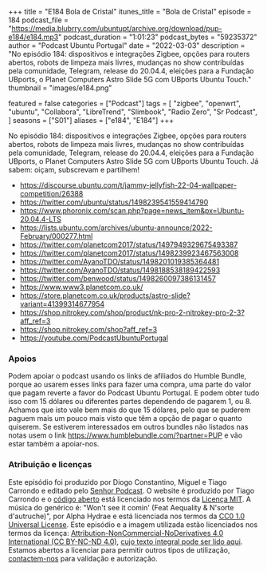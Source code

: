 +++
title = "E184 Bola de Cristal"
itunes_title = "Bola de Cristal"
episode = 184
podcast_file = "https://media.blubrry.com/ubuntupt/archive.org/download/pup-e184/e184.mp3"
podcast_duration = "1:01:23"
podcast_bytes = "59235372"
author = "Podcast Ubuntu Portugal"
date = "2022-03-03"
description = "No episódio 184: dispositivos e integrações Zigbee, opções para routers abertos, robots de limpeza mais livres, mudanças no show contribuídas pela comunidade, Telegram, release do 20.04.4, eleições para a Fundação UBports, o Planet Computers Astro Slide 5G com UBports Ubuntu Touch."
thumbnail = "images/e184.png"

featured = false
categories = ["Podcast"]
tags = [
  "zigbee",
  "openwrt",
  "ubuntu",
  "Collabora",
  "LibreTrend",
  "Slimbook",
  "Radio Zero",
  "Sr Podcast",
]
seasons = ["S01"]
aliases = ["e184", "E184"]
+++

No episódio 184: dispositivos e integrações Zigbee, opções para routers abertos, robots de limpeza mais livres, mudanças no show contribuídas pela comunidade, Telegram, release do 20.04.4, eleições para a Fundação UBports, o Planet Computers Astro Slide 5G com UBports Ubuntu Touch.
Já sabem: oiçam, subscrevam e partilhem!

* https://discourse.ubuntu.com/t/jammy-jellyfish-22-04-wallpaper-competition/26388
* https://twitter.com/ubuntu/status/1498239541559414790
* https://www.phoronix.com/scan.php?page=news_item&px=Ubuntu-20.04.4-LTS
* https://lists.ubuntu.com/archives/ubuntu-announce/2022-February/000277.html
* https://twitter.com/planetcom2017/status/1497949329675493387
* https://twitter.com/planetcom2017/status/1498239923467563008
* https://twitter.com/AyanoTDO/status/1498201019385364481
* https://twitter.com/AyanoTDO/status/1498188538189422593
* https://twitter.com/benwood/status/1498260097386131457
* https://www.www3.planetcom.co.uk/
* https://store.planetcom.co.uk/products/astro-slide?variant=41399314677954
* https://shop.nitrokey.com/shop/product/nk-pro-2-nitrokey-pro-2-3?aff_ref=3
* https://shop.nitrokey.com/shop?aff_ref=3
* https://youtube.com/PodcastUbuntuPortugal


### Apoios
Podem apoiar o podcast usando os links de afiliados do Humble Bundle, porque ao usarem esses links para fazer uma compra, uma parte do valor que pagam reverte a favor do Podcast Ubuntu Portugal.
E podem obter tudo isso com 15 dólares ou diferentes partes dependendo de pagarem 1, ou 8.
Achamos que isto vale bem mais do que 15 dólares, pelo que se puderem paguem mais um pouco mais visto que têm a opção de pagar o quanto quiserem.
Se estiverem interessados em outros bundles não listados nas notas usem o link https://www.humblebundle.com/?partner=PUP e vão estar também a apoiar-nos.

### Atribuição e licenças
Este episódio foi produzido por Diogo Constantino, Miguel e Tiago Carrondo e editado pelo [Senhor Podcast](https://senhorpodcast.pt/).
O website é produzido por Tiago Carrondo e o [código aberto](https://gitlab.com/podcastubuntuportugal/website) está licenciado nos termos da [Licença MIT](https://gitlab.com/podcastubuntuportugal/website/main/LICENSE).
A música do genérico é: "Won't see it comin' (Feat Aequality & N'sorte d'autruche)", por Alpha Hydrae e está licenciada nos termos da [CC0 1.0 Universal License](https://creativecommons.org/publicdomain/zero/1.0/).
Este episódio e a imagem utilizada estão licenciados nos termos da licença: [Attribution-NonCommercial-NoDerivatives 4.0 International (CC BY-NC-ND 4.0)](https://creativecommons.org/licenses/by-nc-nd/4.0/), [cujo texto integral pode ser lido aqui](https://creativecommons.org/licenses/by-nc-nd/4.0/legalcode). Estamos abertos a licenciar para permitir outros tipos de utilização, [contactem-nos](https://podcastubuntuportugal.org/contactos) para validação e autorização.

